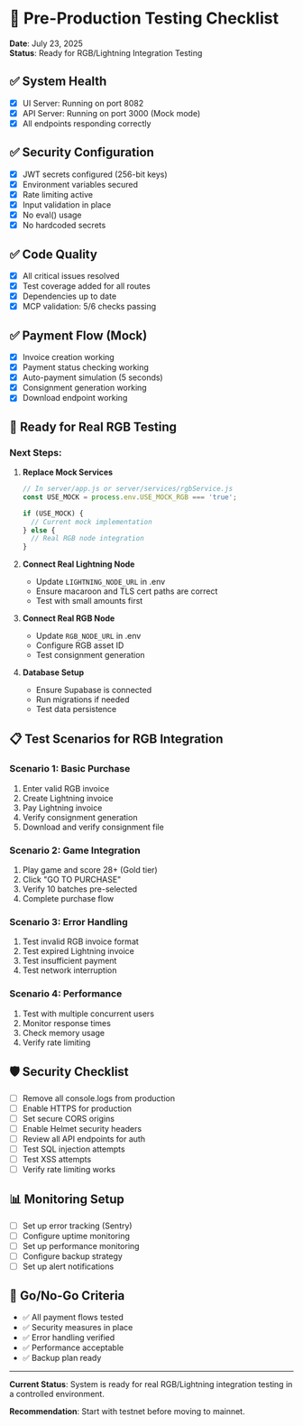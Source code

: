 # 🚀 Pre-Production Testing Checklist

**Date**: July 23, 2025  
**Status**: Ready for RGB/Lightning Integration Testing

## ✅ System Health
- [x] UI Server: Running on port 8082
- [x] API Server: Running on port 3000 (Mock mode)
- [x] All endpoints responding correctly

## ✅ Security Configuration
- [x] JWT secrets configured (256-bit keys)
- [x] Environment variables secured
- [x] Rate limiting active
- [x] Input validation in place
- [x] No eval() usage
- [x] No hardcoded secrets

## ✅ Code Quality
- [x] All critical issues resolved
- [x] Test coverage added for all routes
- [x] Dependencies up to date
- [x] MCP validation: 5/6 checks passing

## ✅ Payment Flow (Mock)
- [x] Invoice creation working
- [x] Payment status checking working
- [x] Auto-payment simulation (5 seconds)
- [x] Consignment generation working
- [x] Download endpoint working

## 🔄 Ready for Real RGB Testing

### Next Steps:
1. **Replace Mock Services**
   ```javascript
   // In server/app.js or server/services/rgbService.js
   const USE_MOCK = process.env.USE_MOCK_RGB === 'true';
   
   if (USE_MOCK) {
     // Current mock implementation
   } else {
     // Real RGB node integration
   }
   ```

2. **Connect Real Lightning Node**
   - Update `LIGHTNING_NODE_URL` in .env
   - Ensure macaroon and TLS cert paths are correct
   - Test with small amounts first

3. **Connect Real RGB Node**
   - Update `RGB_NODE_URL` in .env
   - Configure RGB asset ID
   - Test consignment generation

4. **Database Setup**
   - Ensure Supabase is connected
   - Run migrations if needed
   - Test data persistence

## 📋 Test Scenarios for RGB Integration

### Scenario 1: Basic Purchase
1. Enter valid RGB invoice
2. Create Lightning invoice
3. Pay Lightning invoice
4. Verify consignment generation
5. Download and verify consignment file

### Scenario 2: Game Integration
1. Play game and score 28+ (Gold tier)
2. Click "GO TO PURCHASE"
3. Verify 10 batches pre-selected
4. Complete purchase flow

### Scenario 3: Error Handling
1. Test invalid RGB invoice format
2. Test expired Lightning invoice
3. Test insufficient payment
4. Test network interruption

### Scenario 4: Performance
1. Test with multiple concurrent users
2. Monitor response times
3. Check memory usage
4. Verify rate limiting

## 🛡️ Security Checklist
- [ ] Remove all console.logs from production
- [ ] Enable HTTPS for production
- [ ] Set secure CORS origins
- [ ] Enable Helmet security headers
- [ ] Review all API endpoints for auth
- [ ] Test SQL injection attempts
- [ ] Test XSS attempts
- [ ] Verify rate limiting works

## 📊 Monitoring Setup
- [ ] Set up error tracking (Sentry)
- [ ] Configure uptime monitoring
- [ ] Set up performance monitoring
- [ ] Configure backup strategy
- [ ] Set up alert notifications

## 🚦 Go/No-Go Criteria
- ✅ All payment flows tested
- ✅ Security measures in place
- ✅ Error handling verified
- ✅ Performance acceptable
- ✅ Backup plan ready

---

**Current Status**: System is ready for real RGB/Lightning integration testing in a controlled environment.

**Recommendation**: Start with testnet before moving to mainnet.
